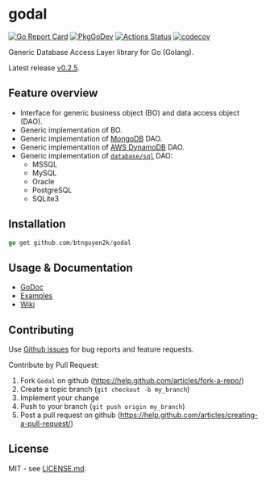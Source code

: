 # godal

[![Go Report Card](https://goreportcard.com/badge/github.com/btnguyen2k/godal)](https://goreportcard.com/report/github.com/btnguyen2k/godal)
[![PkgGoDev](https://pkg.go.dev/badge/github.com/btnguyen2k/godal)](https://pkg.go.dev/github.com/btnguyen2k/godal)
[![Actions Status](https://github.com/btnguyen2k/godal/workflows/godal/badge.svg)](https://github.com/btnguyen2k/godal/actions)
[![codecov](https://codecov.io/gh/btnguyen2k/godal/branch/master/graph/badge.svg?token=0L23UTJHOZ)](https://codecov.io/gh/btnguyen2k/godal)

Generic Database Access Layer library for Go (Golang).

Latest release [v0.2.5](RELEASE-NOTES.md).

## Feature overview

- Interface for generic business object (BO) and data access object (DAO).
- Generic implementation of BO.
- Generic implementation of [MongoDB](https://www.mongodb.com/) DAO.
- Generic implementation of [AWS DynamoDB](https://aws.amazon.com/dynamodb/) DAO.
- Generic implementation of [`database/sql`](https://golang.org/pkg/database/sql/) DAO:
  - MSSQL
  - MySQL
  - Oracle
  - PostgreSQL
  - SQLite3

## Installation

```go
go get github.com/btnguyen2k/godal
```

## Usage & Documentation

- [GoDoc](https://pkg.go.dev/github.com/btnguyen2k/godal?tab=doc)
- [Examples](examples/)
- [Wiki](https://github.com/btnguyen2k/godal/wiki)


## Contributing

Use [Github issues](https://github.com/btnguyen2k/godal/issues) for bug reports and feature requests.

Contribute by Pull Request:

1. Fork `Godal` on github (https://help.github.com/articles/fork-a-repo/)
2. Create a topic branch (`git checkout -b my_branch`)
3. Implement your change
4. Push to your branch (`git push origin my_branch`)
5. Post a pull request on github (https://help.github.com/articles/creating-a-pull-request/)


## License

MIT - see [LICENSE.md](LICENSE.md).
